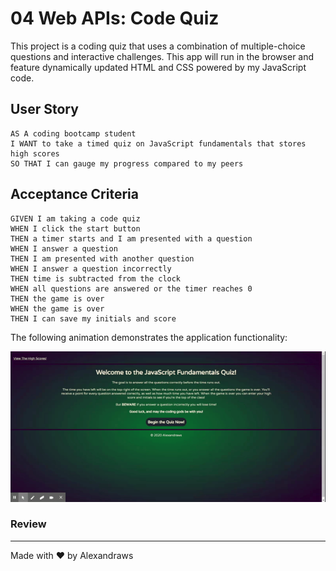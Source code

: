# 04 Web APIs: Code Quiz

This project is a coding quiz that uses a combination of multiple-choice questions and interactive challenges. This app will run in the browser and feature dynamically updated HTML and CSS powered by my JavaScript code.

## User Story

```
AS A coding bootcamp student
I WANT to take a timed quiz on JavaScript fundamentals that stores high scores
SO THAT I can gauge my progress compared to my peers
```

## Acceptance Criteria

```
GIVEN I am taking a code quiz
WHEN I click the start button
THEN a timer starts and I am presented with a question
WHEN I answer a question
THEN I am presented with another question
WHEN I answer a question incorrectly
THEN time is subtracted from the clock
WHEN all questions are answered or the timer reaches 0
THEN the game is over
WHEN the game is over
THEN I can save my initials and score
```

The following animation demonstrates the application functionality:

![code quiz](./assets/images/JavaScript-Coding-Quiz.gif)

### Review



- - -
Made with ❤️ by Alexandraws

